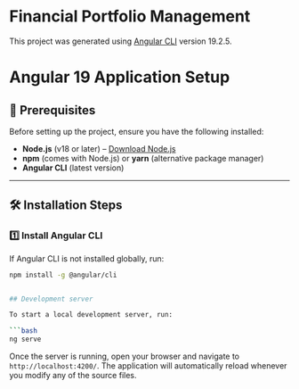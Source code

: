 # Financial Portfolio Management

This project was generated using [Angular CLI](https://github.com/angular/angular-cli) version 19.2.5.

# Angular 19 Application Setup

## 📌 Prerequisites

Before setting up the project, ensure you have the following installed:

- **Node.js** (v18 or later) – [Download Node.js](https://nodejs.org/)
- **npm** (comes with Node.js) or **yarn** (alternative package manager)
- **Angular CLI** (latest version)

---

## 🛠 Installation Steps

### 1️⃣ Install Angular CLI

If Angular CLI is not installed globally, run:

````sh
npm install -g @angular/cli


## Development server

To start a local development server, run:

```bash
ng serve
````

Once the server is running, open your browser and navigate to `http://localhost:4200/`. The application will automatically reload whenever you modify any of the source files.
